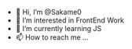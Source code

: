 - 👋 Hi, I’m @Sakame0
- 👀 I’m interested in FrontEnd Work
- 🌱 I’m currently learning JS
- 📫 How to reach me ...
